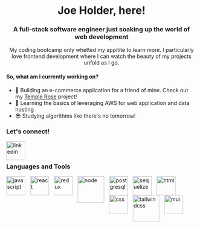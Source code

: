 <h1 align="center"> Joe Holder, here! </h1>

<h3 align="center">A full-stack software engineer just soaking up the world of web development</h3>

<p align="center">My coding bootcamp only whetted my appitite to learn more. I particularly love frontend development where I can watch the beauty of my projects unfold as I go.</p>

<h4> So, what am I currently working on? </h4>

+ :rose: Building an e-commerce application for a friend of mine. Check out my <a href="https://github.com/jholder090/Halie">Temple Rose</a>
project!
+ :construction_worker: Learning the basics of leveraging AWS for web application and data hosting
+ :sunglasses: Studying algorithms like there's no tomorrow!


<h3>Let's connect!</h3>
<img align="left" alt="linkedin" width="50px" style="padding-right:10px;" src="https://cdn.jsdelivr.net/gh/devicons/devicon/icons/linkedin/linkedin-original.svg" />
<br>
<br>

### Languages and Tools
<img align="left" alt="javascript" width="50px" style="padding-right:10px;" src="https://cdn.jsdelivr.net/gh/devicons/devicon/icons/javascript/javascript-original.svg" />
<img align="left" alt="react" width="50px" style="padding-right:10px;" src="https://cdn.jsdelivr.net/gh/devicons/devicon/icons/react/react-original.svg" />
<img align="left" alt="redux" width="50px" style="padding-right:10px;" src="https://cdn.jsdelivr.net/gh/devicons/devicon/icons/redux/redux-original.svg" />
<img align="left" alt="node" width="70px" style="padding-right:10px;" src="https://cdn.jsdelivr.net/gh/devicons/devicon/icons/nodejs/nodejs-original-wordmark.svg" />
<!-- <img align="left" alt="express" width="50px" style="padding-right: 10px; color: white;" src="https://cdn.jsdelivr.net/gh/devicons/devicon/icons/express/express-original-wordmark.svg" /> -->
<img align="left" alt="postgresql" width="50px" style="padding-right:10px;" src="https://cdn.jsdelivr.net/gh/devicons/devicon/icons/postgresql/postgresql-original-wordmark.svg" />
<img align="left" alt="sequelize" width="50px" style="padding-right:10px;" src="https://cdn.jsdelivr.net/gh/devicons/devicon/icons/sequelize/sequelize-original-wordmark.svg" />
<img align="left" alt="html" width="50px" style="padding-right:10px;" src="https://cdn.jsdelivr.net/gh/devicons/devicon/icons/html5/html5-original-wordmark.svg" />
<img align="left" alt="css" width="50px" style="padding-right:10px;" src="https://cdn.jsdelivr.net/gh/devicons/devicon/icons/css3/css3-original-wordmark.svg" />
<img align="left" alt="tailwindcss" width="70px" style="padding-right:10px;" src="https://cdn.jsdelivr.net/gh/devicons/devicon/icons/tailwindcss/tailwindcss-original-wordmark.svg" />
<img align="left" alt="mui" width="50px" style="padding-right:10px;" src="https://cdn.jsdelivr.net/gh/devicons/devicon/icons/materialui/materialui-original.svg" />






